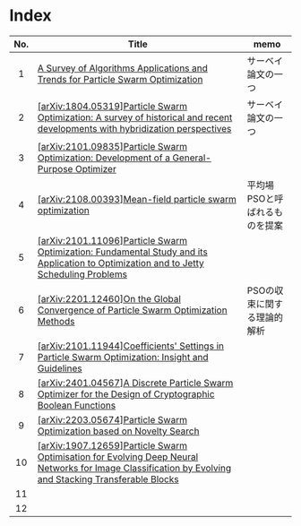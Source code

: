 # Index

|No.|Title|memo|
|:---:|---|---|
|1|[A Survey of Algorithms Applications and Trends for Particle Swarm Optimization](https://www.sciltp.com/journals/ijndi/2023/1/176/101)|サーベイ論文の一つ|
|2|[[arXiv:1804.05319]Particle Swarm Optimization: A survey of historical and recent developments with hybridization perspectives](https://arxiv.org/abs/1804.05319)|サーベイ論文の一つ|
|3|[[arXiv:2101.09835]Particle Swarm Optimization: Development of a General-Purpose Optimizer](https://arxiv.org/abs/2101.09835)||
|4|[[arXiv:2108.00393]Mean-field particle swarm optimization](https://arxiv.org/abs/2108.00393)|平均場PSOと呼ばれるものを提案|
|5|[[arXiv:2101.11096]Particle Swarm Optimization: Fundamental Study and its Application to Optimization and to Jetty Scheduling Problems](https://arxiv.org/abs/2101.11096)||
|6|[[arXiv:2201.12460]On the Global Convergence of Particle Swarm Optimization Methods](https://arxiv.org/abs/2201.12460)|PSOの収束に関する理論的解析|
|7|[[arXiv:2101.11944]Coefficients' Settings in Particle Swarm Optimization: Insight and Guidelines](https://arxiv.org/abs/2101.11944)||
|8|[[arXiv:2401.04567]A Discrete Particle Swarm Optimizer for the Design of Cryptographic Boolean Functions](https://arxiv.org/abs/2401.04567)||
|9|[[arXiv:2203.05674]Particle Swarm Optimization based on Novelty Search](https://arxiv.org/abs/2203.05674)||
|10|[[arXiv:1907.12659]Particle Swarm Optimisation for Evolving Deep Neural Networks for Image Classification by Evolving and Stacking Transferable Blocks](https://arxiv.org/abs/1907.12659)||
|11|||
|12|||